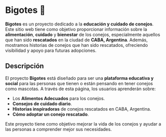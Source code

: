 # Bigotes 🐰

**Bigotes** es un proyecto dedicado a la **educación y cuidado de conejos**. Este sitio web tiene como objetivo proporcionar información sobre la 
**alimentación**, **cuidado** y **bienestar** de los conejos, especialmente aquellos que han sido **rescatados** en la ciudad de **CABA, Argentina**. 
Además, mostramos historias de conejos que han sido rescatados, ofreciendo visibilidad y apoyo para futuras adopciones.

## Descripción

El proyecto **Bigotes** está diseñado para ser una **plataforma educativa y social** para las personas que tienen o están pensando en tener conejos 
como mascotas. A través de esta página, los usuarios aprenderán sobre:

- Los **Alimentos Adecuados** para los conejos.
- **Consejos de cuidado diario**.
- **Historias inspiradoras** de conejos rescatados en CABA, Argentina.
- **Cómo adoptar un conejo rescatado**.

Este proyecto tiene como objetivo mejorar la vida de los conejos y ayudar a las personas a comprender mejor sus necesidades.

